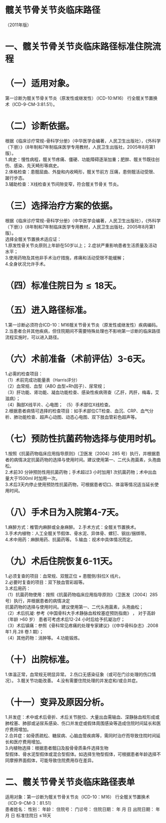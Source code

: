 # 髋关节骨关节炎临床路径  
（2011年版）  
# 一、髋关节骨关节炎临床路径标准住院流程  
# （一）适用对象。  
第一诊断为髋关节骨关节炎（原发性或继发性）（ICD-10:M16） 行全髋关节置换术（ICD-9-CM-3:81.51）。  
# （二）诊断依据。  
根据《临床诊疗常规-骨科学分册》（中华医学会编著，人民卫生出版社），《外科学（下册）》（8年制和7年制临床医学专用教材，人民卫生出版社，2005年8月第1版）。  
1.病史：慢性病程，髋关节疼痛、僵硬、功能障碍逐渐加重；肥胖、髋关节既往创伤、感染、先天畸形等病史。  
2.体格检查：患髋屈曲、外旋和内收畸形，髋关节前方 压痛，患侧髋活动受限、跛行步态。  
3.辅助检查：X线检查关节间隙变窄，符合髋关节骨关 节炎。  
# （三）选择治疗方案的依据。  
根据《临床诊疗常规-骨科学分册》（中华医学会编著，人民卫生出版社），《外科学（下册）》（8年制和7年制临床医学专用教材，人民卫生出版社，2005年8月第1版）。  
选择全髋关节置换术适应证：  
1.原发性骨关节炎原则上年龄在50岁以上； 2.症状严重影响患者生活质量及活动水平；  
3.使用药物及其他非手术治疗措施，疼痛和活动受限不能缓解；  
4.全身状况允许手术。  
# （四）标准住院日为${\leqslant}18$天。  
# （五）进入路径标准。  
1.第一诊断必须符合ICD-10：M16髋关节骨关节炎（原发性或继发性）疾病编码。  
2.当患者合并其他疾病，但住院期间不需要特殊处理也不影响第一诊断的临床路径流程实施时，可以进入路径。  
# （六）术前准备（术前评估）3-6天。  
1.必需的检查项目：  
（1）术前完成功能量表（Harris评分）  
（2）血常规、血型（ABO 血型$+\mathrm{Rh}$因子）、尿常规；  
（3）肝功能、肾功能、凝血功能检查、感染性疾病筛查（乙肝，丙肝，梅毒，艾滋病）；  
（4）胸部X线平片、心电图； （5）手术部位X线检查。  
2.根据患者病情可选择的检查项目：如手术部位CT检查、血沉、CRP、血气分析、肺功能检查、超声心动图、动态心电图、双下肢血管彩色超声等。  
# （七）预防性抗菌药物选择与使用时机。  
1.按照《抗菌药物临床应用指导原则》（卫医发〔2004〕285 号）执行，并根据患者的病情决定抗菌药物的选择与使用时间。建议使用第一、二代头孢菌素，头孢曲松。  
2.术前30 分钟预防性用抗菌药物；手术超过3 小时加用1 次抗菌药物；术中出血量大于1500ml 时加用一次。  
3.术后3天内停止使用预防性抗菌药物，可根据患者切口、体温等情况适当延长使用时间。  
# （八）手术日为入院第4-7天。  
1.麻醉方式：椎管内麻醉或全身麻醉。 2.手术方式：全髋关节置换术。  
3.手术内植物：人工全髋关节假体、骨水泥、异体骨、螺钉、钢丝/捆绑带。  
4.术中用药：麻醉用药、抗菌药等。 5.输血：视术中具体情况而定。  
# （九）术后住院恢复6-11天。  
1.必须复查的项目：血常规、双髋正位 $+$ 患髋侧/斜位X 线片。  
2.必要时复查的项目：双下肢血管彩超等。  
3.术后用药：  
（1）抗菌药物使用：按照《抗菌药物临床应用指导原则》（卫医发〔2004〕285 号）执行，并根据患者的病情决定  
抗菌药物的选择与使用时间。建议使用第一、二代头孢菌素，头孢曲松；  
（2）术后抗凝: 参考《中国骨科大手术静脉血栓栓塞症预防指南》 ， 对于高龄 （年龄 $\mathrm{>}60$  岁） 患者可考虑术后12-24 小时后给予抗凝治疗；  
（3）术后镇痛：参照《骨科常见疼痛的处理专家建议》（《中华骨科杂志》.2008 年1 月.28 卷.1 期）；  
（4）其他药物：消肿等。 4.功能锻炼。  
# （十）出院标准。  
1.体温正常，血常规无明显异常。 2.伤口无感染征象（或可在门诊处理的伤口情况）。 3.髋关节功能改善。 4.没有需要住院处理的并发症和/或合并症。  
# （十一）变异及原因分析。  
1.并发症：术中或术后骨折、术后关节脱位、大量出血需输血、深静脉血栓形成或肺栓塞、肺部或泌尿系感染、伤口并发症或假体周围感染等造成住院时间延长和医疗费用增加。  
2.合并症：如骨质疏松、糖尿病、心脑血管疾病等，需同时治疗而导致住院时间延长和医疗费用增加。  
3.内植物选择：根据患者髋臼及股骨骨质条件选择生物  
型假体、骨水泥型假体或混合型假体。如选择生物型假体，可根据患者年龄选择不同摩擦界面假体，可能导致住院费用存在差异。  
# 二、髋关节骨关节炎临床路径表单  
适用对象：第一诊断为髋关节骨关节炎（ICD-10：M16） 行全髋关节置换术（ICD-9-CM-3：81.51）  
患者姓名：           性别：    年龄：    住院号：      门诊号：        住院日期：   年  月  日   出院日期：   年  月  日    标准住院日 $\leqslant\!18$天  
